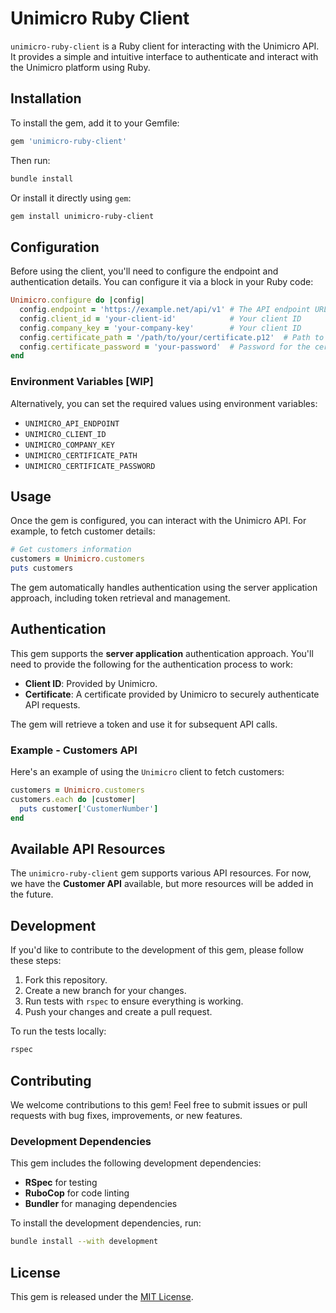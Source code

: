 
# Unimicro Ruby Client

`unimicro-ruby-client` is a Ruby client for interacting with the Unimicro API. It provides a simple and intuitive interface to authenticate and interact with the Unimicro platform using Ruby.

## Installation

To install the gem, add it to your Gemfile:

```ruby
gem 'unimicro-ruby-client'
```

Then run:

```bash
bundle install
```

Or install it directly using `gem`:

```bash
gem install unimicro-ruby-client
```

## Configuration

Before using the client, you'll need to configure the endpoint and authentication details. You can configure it via a block in your Ruby code:

```ruby
Unimicro.configure do |config|
  config.endpoint = 'https://example.net/api/v1' # The API endpoint URL
  config.client_id = 'your-client-id'            # Your client ID
  config.company_key = 'your-company-key'        # Your client ID
  config.certificate_path = '/path/to/your/certificate.p12'  # Path to the client certificate
  config.certificate_password = 'your-password'  # Password for the certificate (if any)
end
```

### Environment Variables [WIP]

Alternatively, you can set the required values using environment variables:

- `UNIMICRO_API_ENDPOINT`
- `UNIMICRO_CLIENT_ID`
- `UNIMICRO_COMPANY_KEY`
- `UNIMICRO_CERTIFICATE_PATH`
- `UNIMICRO_CERTIFICATE_PASSWORD`

## Usage

Once the gem is configured, you can interact with the Unimicro API. For example, to fetch customer details:

```ruby
# Get customers information
customers = Unimicro.customers
puts customers
```

The gem automatically handles authentication using the server application approach, including token retrieval and management.

## Authentication

This gem supports the **server application** authentication approach. You'll need to provide the following for the authentication process to work:

- **Client ID**: Provided by Unimicro.
- **Certificate**: A certificate provided by Unimicro to securely authenticate API requests.

The gem will retrieve a token and use it for subsequent API calls.

### Example - Customers API

Here's an example of using the `Unimicro` client to fetch customers:

```ruby
customers = Unimicro.customers
customers.each do |customer|
  puts customer['CustomerNumber']
end
```

## Available API Resources

The `unimicro-ruby-client` gem supports various API resources. For now, we have the **Customer API** available, but more resources will be added in the future.

## Development

If you'd like to contribute to the development of this gem, please follow these steps:

1. Fork this repository.
2. Create a new branch for your changes.
3. Run tests with `rspec` to ensure everything is working.
4. Push your changes and create a pull request.

To run the tests locally:

```bash
rspec
```

## Contributing

We welcome contributions to this gem! Feel free to submit issues or pull requests with bug fixes, improvements, or new features.

### Development Dependencies

This gem includes the following development dependencies:

- **RSpec** for testing
- **RuboCop** for code linting
- **Bundler** for managing dependencies

To install the development dependencies, run:

```bash
bundle install --with development
```

## License

This gem is released under the [MIT License](LICENSE).
